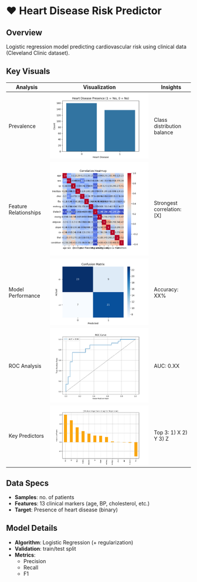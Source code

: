 # ❤️ Heart Disease Risk Predictor

## Overview
Logistic regression model predicting cardiovascular risk using clinical data (Cleveland Clinic dataset).

## Key Visuals
| Analysis | Visualization | Insights |
|----------|--------------|----------|
| Prevalence | ![Disease Presence](Figure_1.png) | Class distribution balance |
| Feature Relationships | ![Heatmap](Figure_2.png) | Strongest correlation: [X] |
| Model Performance | ![Confusion Matrix](Figure_3.png) | Accuracy: XX% |
| ROC Analysis | ![ROC Curve](Figure_4.png) | AUC: 0.XX |
| Key Predictors | ![Feature Importance](Figure_5.png) | Top 3: 1) X 2) Y 3) Z |

## Data Specs
- **Samples**: no. of patients
- **Features**: 13 clinical markers (age, BP, cholesterol, etc.)
- **Target**: Presence of heart disease (binary)

## Model Details
- **Algorithm**: Logistic Regression (+ regularization)
- **Validation**: train/test split
- **Metrics**: 
  - Precision
  - Recall
  - F1
